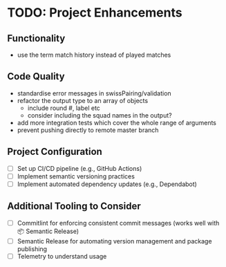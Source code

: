 # TODO: Project Enhancements

## Functionality

- use the term match history instead of played matches

## Code Quality

- standardise error messages in swissPairing/validation
- refactor the output type to an array of objects
  - include round #, label etc
  - consider including the squad names in the output?
- add more integration tests which cover the whole range of arguments
- prevent pushing directly to remote master branch

## Project Configuration

- [ ] Set up CI/CD pipeline (e.g., GitHub Actions)
- [ ] Implement semantic versioning practices
- [ ] Implement automated dependency updates (e.g., Dependabot)

## Additional Tooling to Consider

- [ ] Commitlint for enforcing consistent commit messages (works well with 📦 Semantic Release)
- [ ] Semantic Release for automating version management and package publishing
- [ ] Telemetry to understand usage

